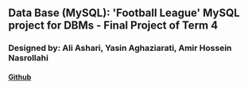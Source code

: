 ## Data Base (MySQL): 'Football League' MySQL project for DBMs - Final Project of Term 4

### Designed by: Ali Ashari, Yasin Aghaziarati, Amir Hossein Nasrollahi

#### [Github](https://github.com/amir83nasr)